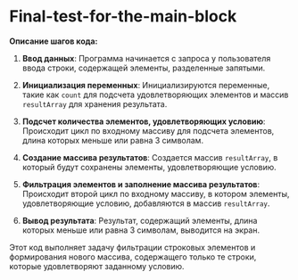 # Final-test-for-the-main-block
**Описание шагов кода:**

1. **Ввод данных**: Программа начинается с запроса у пользователя ввода строки, содержащей элементы, разделенные запятыми.

2. **Инициализация переменных**: Инициализируются переменные, такие как `count` для подсчета удовлетворяющих элементов и массив `resultArray` для хранения результата.

3. **Подсчет количества элементов, удовлетворяющих условию**: Происходит цикл по входному массиву для подсчета элементов, длина которых меньше или равна 3 символам.

4. **Создание массива результатов**: Создается массив `resultArray`, в который будут сохранены элементы, удовлетворяющие условию.

5. **Фильтрация элементов и заполнение массива результатов**: Происходит второй цикл по входному массиву, в котором элементы, удовлетворяющие условию, добавляются в массив `resultArray`.

6. **Вывод результата**: Результат, содержащий элементы, длина которых меньше или равна 3 символам, выводится на экран.

Этот код выполняет задачу фильтрации строковых элементов и формирования нового массива, содержащего только те строки, которые удовлетворяют заданному условию.

